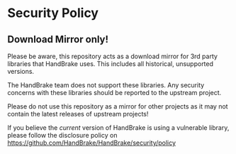 # Security Policy

## Download Mirror only!

Please be aware, this repository acts as a download mirror for 3rd party libraries that HandBrake uses. This includes all historical, unsupported versions. 

The HandBrake team does not support these libraries.  Any security concerns with these libraries should be reported to the upstream project.

Please do not use this repository as a mirror for other projects as it may not contain the latest releases of upstream projects!

If you believe the *current* version of HandBrake is using a vulnerable library, please follow the disclosure policy on https://github.com/HandBrake/HandBrake/security/policy
